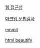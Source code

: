 <a href="https://seulbinim.github.io/WSA/accessibility.html">웹 접근성<br>
<br>
<a href="https://validator.w3.org/">마크업 문법검사<br>
<br>
<a href="https://emmet.io/">emmit<br>
<br>
<a href="https://prettydiff.com/?m=beautify&html">html beautify
<br>

